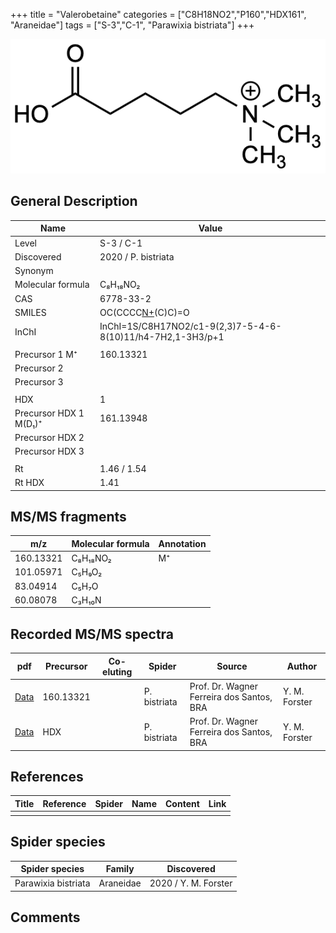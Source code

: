+++
title = "Valerobetaine"
categories = ["C8H18NO2","P160","HDX161",
"Araneidae"]
tags = ["S-3","C-1",
"Parawixia bistriata"]
+++

![](/img/Valerobetaine.png)

## General Description

| Name                   | Value               |
|------------------------|---------------------|
| Level                  | S-3 / C-1           |
| Discovered             | 2020 / P. bistriata |
| Synonym                |                     |
| Molecular formula      | C₈H₁₈NO₂            |
| CAS                    | 6778-33-2           |
| SMILES | OC(CCCC[N+](C)(C)C)=O  |
| InChI  | InChI=1S/C8H17NO2/c1-9(2,3)7-5-4-6-8(10)11/h4-7H2,1-3H3/p+1  |
|                        |                     |
| Precursor 1  M⁺        | 160.13321           |
| Precursor 2            |                     |
| Precursor 3            |                     |
|                        |                     |
| HDX                    | 1                   |
| Precursor HDX 1  M(D₁)⁺ | 161.13948           |
| Precursor HDX 2        |                     |
| Precursor HDX 3        |                     |
|                        |                     |
| Rt                     | 1.46 / 1.54                    |
| Rt HDX                 | 1.41                   |

## MS/MS fragments

| m/z       | Molecular formula | Annotation |
|-----------|-------------------|------------|
| 160.13321 | C₈H₁₈NO₂          | M⁺         |
| 101.05971 | C₅H₉O₂            |            |
| 83.04914  | C₅H₇O             |            |
| 60.08078  | C₃H₁₀N            |            |

## Recorded MS/MS spectra

| pdf | Precursor | Co-eluting | Spider | Source | Author |
|-----|-----------|------------|--------|--------|--------|
| [Data](/pdf/P-bistriata/160_Valerobetaine_Pb.pdf) | 160.13321  |           | P. bistriata | Prof. Dr. Wagner Ferreira dos Santos, BRA | Y. M. Forster |
| [Data](/pdf/P-bistriata/160_Valerobetaine_Pb_HDX.pdf) | HDX  |           | P. bistriata | Prof. Dr. Wagner Ferreira dos Santos, BRA | Y. M. Forster |

## References

| Title | Reference | Spider | Name | Content | Link |
|-------|-----------|--------|------|---------|------|
|       |           |        |      |         |      |

## Spider species

| Spider species      | Family    | Discovered           |
|---------------------|-----------|----------------------|
| Parawixia bistriata | Araneidae | 2020 / Y. M. Forster |

## Comments